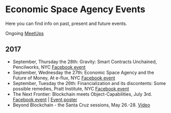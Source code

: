 
# Economic Space Agency Events

Here you can find info on past, present and future events.

Ongoing [MeetUps](https://www.meetup.com/EconomyOS/)

## 2017

* September, Thursday the 28th: Gravity: Smart Contracts Unchained, Pencilworks, NYC [Facebook event](https://www.facebook.com/events/346096862481245/)
* September, Wednesday the 27th: Economic Space Agency and the Future of Money, At e-flux, NYC [Facebook event](https://www.facebook.com/events/2391290801095310/)
* September, Tuesday the 26th: Financialization and its discontents: Some possible remedies, Pratt Institute, NYC [Facebook event](https://www.facebook.com/events/1596639043733674/)
* The Next Frontier: Blockchain meets Object-Capabilities, July 3rd. [Facebook event](https://facebook.com/events/105756323332398) | [Event poster](https://www.dropbox.com/s/6srq1ijz5dherg3/ECSA%203%20JULY.jpg?dl=0)
* Beyond Blockchain - the Santa Cruz sessions, May 26.-28. [Video](https://www.youtube.com/playlist?list=PLppayspOaIq-9jjIZLx-W1_AcJGLZIyoe)
